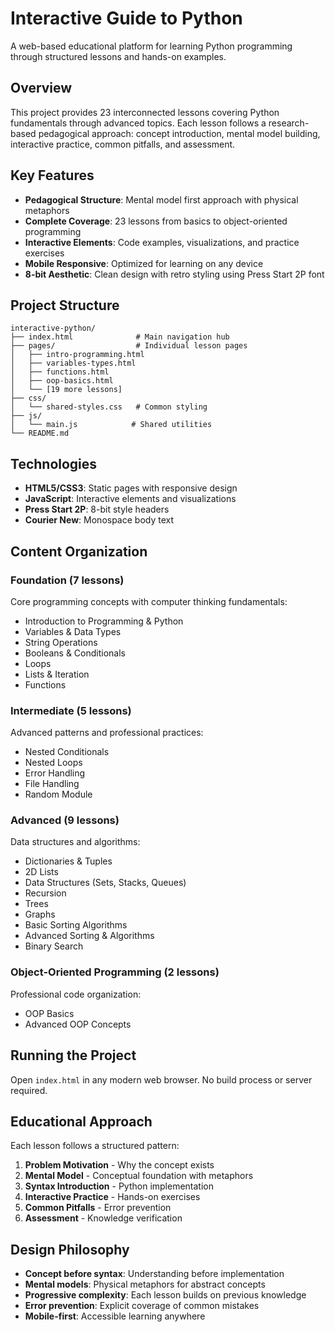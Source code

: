 # Interactive Guide to Python

A web-based educational platform for learning Python programming through structured lessons and hands-on examples.

## Overview

This project provides 23 interconnected lessons covering Python fundamentals through advanced topics. Each lesson follows a research-based pedagogical approach: concept introduction, mental model building, interactive practice, common pitfalls, and assessment.

## Key Features

- **Pedagogical Structure**: Mental model first approach with physical metaphors
- **Complete Coverage**: 23 lessons from basics to object-oriented programming
- **Interactive Elements**: Code examples, visualizations, and practice exercises
- **Mobile Responsive**: Optimized for learning on any device
- **8-bit Aesthetic**: Clean design with retro styling using Press Start 2P font

## Project Structure

```
interactive-python/
├── index.html              # Main navigation hub
├── pages/                  # Individual lesson pages
│   ├── intro-programming.html
│   ├── variables-types.html
│   ├── functions.html
│   ├── oop-basics.html
│   └── [19 more lessons]
├── css/
│   └── shared-styles.css   # Common styling
├── js/
│   └── main.js            # Shared utilities
└── README.md
```

## Technologies

- **HTML5/CSS3**: Static pages with responsive design
- **JavaScript**: Interactive elements and visualizations
- **Press Start 2P**: 8-bit style headers
- **Courier New**: Monospace body text

## Content Organization

### Foundation (7 lessons)
Core programming concepts with computer thinking fundamentals:
- Introduction to Programming & Python
- Variables & Data Types
- String Operations
- Booleans & Conditionals
- Loops
- Lists & Iteration
- Functions

### Intermediate (5 lessons)
Advanced patterns and professional practices:
- Nested Conditionals
- Nested Loops
- Error Handling
- File Handling
- Random Module

### Advanced (9 lessons)
Data structures and algorithms:
- Dictionaries & Tuples
- 2D Lists
- Data Structures (Sets, Stacks, Queues)
- Recursion
- Trees
- Graphs
- Basic Sorting Algorithms
- Advanced Sorting & Algorithms
- Binary Search

### Object-Oriented Programming (2 lessons)
Professional code organization:
- OOP Basics
- Advanced OOP Concepts

## Running the Project

Open `index.html` in any modern web browser. No build process or server required.

## Educational Approach

Each lesson follows a structured pattern:
1. **Problem Motivation** - Why the concept exists
2. **Mental Model** - Conceptual foundation with metaphors
3. **Syntax Introduction** - Python implementation
4. **Interactive Practice** - Hands-on exercises
5. **Common Pitfalls** - Error prevention
6. **Assessment** - Knowledge verification

## Design Philosophy

- **Concept before syntax**: Understanding before implementation
- **Mental models**: Physical metaphors for abstract concepts
- **Progressive complexity**: Each lesson builds on previous knowledge
- **Error prevention**: Explicit coverage of common mistakes
- **Mobile-first**: Accessible learning anywhere